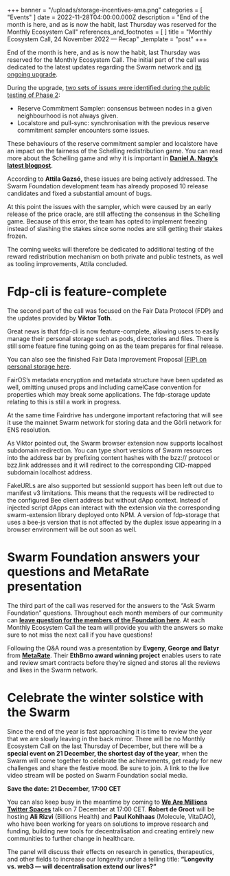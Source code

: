 +++
banner = "/uploads/storage-incentives-ama.png"
categories = [ "Events" ]
date = 2022-11-28T04:00:00.000Z
description = "End of the month is here, and as is now the habit, last Thursday was reserved for the Monthly Ecosystem Call"
references_and_footnotes = [ ]
title = "Monthly Ecosystem Call, 24 November 2022 — Recap"
_template = "post"
+++

End of the month is here, and as is now the habit, last Thursday was reserved for the Monthly Ecosystem Call. The initial part of the call was dedicated to the latest updates regarding the Swarm network and [its ongoing upgrade](https://medium.com/ethereum-swarm/towards-the-world-computer-the-swarm-network-upgrade-has-started-cfba1ed68330).

During the upgrade, [two sets of issues were identified during the public testing of Phase 2](https://medium.com/ethereum-swarm/storage-incentives-timeline-update-26ab959d8ca3):

* Reserve Commitment Sampler: consensus between nodes in a given neighbourhood is not always given.
* Localstore and pull-sync: synchronisation with the previous reserve commitment sampler encounters some issues.

These behaviours of the reserve commitment sampler and localstore have an impact on the fairness of the Schelling redistribution game. You can read more about the Schelling game and why it is important in [**Daniel A. Nagy’s latest blogpost**](https://medium.com/ethereum-swarm/the-mechanics-of-swarm-networks-storage-incentives-3bf68bf64ceb).

According to **Attila Gazsó,** these issues are being actively addressed. The Swarm Foundation development team has already proposed 10 release candidates and fixed a substantial amount of bugs.

At this point the issues with the sampler, which were caused by an early release of the price oracle, are still affecting the consensus in the Schelling game. Because of this error, the team has opted to implement freezing instead of slashing the stakes since some nodes are still getting their stakes frozen.

The coming weeks will therefore be dedicated to additional testing of the reward redistribution mechanism on both private and public testnets, as well as tooling improvements, Attila concluded.

# Fdp-cli is feature-complete

The second part of the call was focused on the Fair Data Protocol (FDP) and the updates provided by **Viktor Toth**.

Great news is that fdp-cli is now feature-complete, allowing users to easily manage their personal storage such as pods, directories and files. There is still some feature fine tuning going on as the team prepares for final release.

You can also see the finished Fair Data Improvement Proposal [(FIP) on personal storage here](https://github.com/fairDataSociety/FIPs/pull/61).

FairOS’s metadata encryption and metadata structure have been updated as well, omitting unused props and including camelCase convention for properties which may break some applications. The fdp-storage update relating to this is still a work in progress.

At the same time Fairdrive has undergone important refactoring that will see it use the mainnet Swarm network for storing data and the Görli network for ENS resolution.

As Viktor pointed out, the Swarm browser extension now supports localhost subdomain redirection. You can type short versions of Swarm resources into the address bar by prefixing content hashes with the bzz:// protocol or bzz.link addresses and it will redirect to the corresponding CID-mapped subdomain localhost address.

FakeURLs are also supported but sessionId support has been left out due to manifest v3 limitations. This means that the requests will be redirected to the configured Bee client address but without dApp context. Instead of injected script dApps can interact with the extension via the corresponding swarm-extension library deployed onto NPM. A version of fdp-storage that uses a bee-js version that is not affected by the duplex issue appearing in a browser environment will be out soon as well.

# Swarm Foundation answers your questions and MetaRate presentation

The third part of the call was reserved for the answers to the “Ask Swarm Foundation” questions. Throughout each month members of our community can [**leave question for the members of the Foundation here**](https://airtable.com/shrKnOLdMkHkS1m3y). At each Monthly Ecosystem Call the team will provide you with the answers so make sure to not miss the next call if you have questions!

Following the Q&A round was a presentation by **Evgeny, George and Batyr** from [**MetaRate**](https://devfolio.co/projects/metarate-7c20). Their **EthBrno award winning project** enables users to rate and review smart contracts before they’re signed and stores all the reviews and likes in the Swarm network.

# Celebrate the winter solstice with the Swarm

Since the end of the year is fast approaching it is time to review the year that we are slowly leaving in the back mirror. There will be no Monthly Ecosystem Call on the last Thursday of December, but there will be a **special event on 21 December, the shortest day of the year**, when the Swarm will come together to celebrate the achievements, get ready for new challenges and share the festive mood. Be sure to join. A link to the live video stream will be posted on Swarm Foundation social media.

**Save the date: 21 December, 17:00 CET**

You can also keep busy in the meantime by coming to [**We Are Millions Twitter Spaces**](https://twitter.com/WAMillions) talk on 7 December at 17:00 CET. **Robert de Groot** will be hosting **Ali Rizvi** (Billions Health) and **Paul Kohlhaas** (Molecule, VitaDAO), who have been working for years on solutions to improve research and funding, building new tools for decentralisation and creating entirely new communities to further change in healthcare.

The panel will discuss their effects on research in genetics, therapeutics, and other fields to increase our longevity under a telling title: **“Longevity vs. web3 — will decentralisation extend our lives?”**

